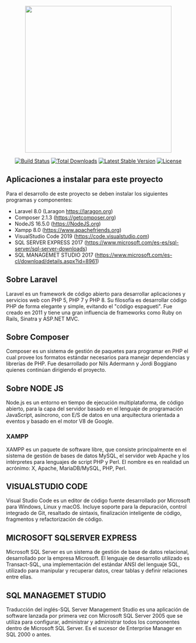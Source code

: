 <p align="center"><a href="https://laravel.com" target="_blank"><img src="https://raw.githubusercontent.com/laravel/art/master/logo-lockup/5%20SVG/2%20CMYK/1%20Full%20Color/laravel-logolockup-cmyk-red.svg" width="400"></a></p>

<p align="center">
<a href="https://travis-ci.org/laravel/framework"><img src="https://travis-ci.org/laravel/framework.svg" alt="Build Status"></a>
<a href="https://packagist.org/packages/laravel/framework"><img src="https://img.shields.io/packagist/dt/laravel/framework" alt="Total Downloads"></a>
<a href="https://packagist.org/packages/laravel/framework"><img src="https://img.shields.io/packagist/v/laravel/framework" alt="Latest Stable Version"></a>
<a href="https://packagist.org/packages/laravel/framework"><img src="https://img.shields.io/packagist/l/laravel/framework" alt="License"></a>
</p>

## Aplicaciones a instalar para este proyecto

Para el desarrollo de este proyecto se deben instalar los siguientes programas y componentes:

- Laravel 8.0 (Laragon https://laragon.org)
- Composer 2.1.3 (https://getcomposer.org)
- NodeJS 16.5.0 (https://NodeJS.org)
- Xampp 8.0 (https://www.apachefriends.org)
- VisualStudio Code 2019 (https://code.visualstudio.com)
- SQL SERVER EXPRESS 2017 (https://www.microsoft.com/es-es/sql-server/sql-server-downloads)
- SQL MANAGEMET STUDIO 2017 (https://www.microsoft.com/es-cl/download/details.aspx?id=8961)

## Sobre Laravel

Laravel es un framework de código abierto para desarrollar aplicaciones y servicios web con PHP 5, PHP 7 y PHP 8. Su filosofía es desarrollar código PHP de forma elegante y simple, evitando el "código espagueti". Fue creado en 2011 y tiene una gran influencia de frameworks como Ruby on Rails, Sinatra y ASP.NET MVC.​


## Sobre Composer

Composer es un sistema de gestión de paquetes para programar en PHP el cual provee los formatos estándar necesarios para manejar dependencias y librerías de PHP. Fue desarrollado por Nils Adermann y Jordi Boggiano quienes continúan dirigiendo el proyecto.

## Sobre NODE JS

Node.js es un entorno en tiempo de ejecución multiplataforma, de código abierto, para la capa del servidor basado en el lenguaje de programación JavaScript, asíncrono, con E/S de datos en una arquitectura orientada a eventos y basado en el motor V8 de Google.

### XAMPP

XAMPP es un paquete de software libre, que consiste principalmente en el sistema de gestión de bases de datos MySQL, el servidor web Apache y los intérpretes para lenguajes de script PHP y Perl. El nombre es en realidad un acrónimo: X, Apache, MariaDB/MySQL, PHP, Perl. 

## VISUALSTUDIO CODE

Visual Studio Code es un editor de código fuente desarrollado por Microsoft para Windows, Linux y macOS. Incluye soporte para la depuración, control integrado de Git, resaltado de sintaxis, finalización inteligente de código, fragmentos y refactorización de código.

## MICROSOFT SQLSERVER EXPRESS

Microsoft SQL Server es un sistema de gestión de base de datos relacional, desarrollado por la empresa Microsoft. El lenguaje de desarrollo utilizado es Transact-SQL, una implementación del estándar ANSI del lenguaje SQL, utilizado para manipular y recuperar datos, crear tablas y definir relaciones entre ellas.

## SQL MANAGEMET STUDIO

Traducción del inglés-SQL Server Management Studio es una aplicación de software lanzada por primera vez con Microsoft SQL Server 2005 que se utiliza para configurar, administrar y administrar todos los componentes dentro de Microsoft SQL Server. Es el sucesor de Enterprise Manager en SQL 2000 o antes.


